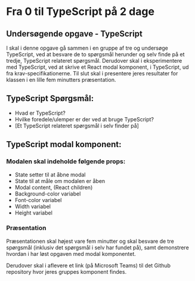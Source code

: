 # Fra 0 til TypeScript på 2 dage

## Undersøgende opgave - TypeScript

I skal i denne opgave gå sammen i en gruppe af tre og undersøge TypeScript, ved at besvare de to spørgsmål herunder og selv finde på et tredje, TypeScript relateret spørgsmål.
Derudover skal i eksperimentere med TypeScript, ved at skrive et React modal komponent, i TypeScript, ud fra krav-specifikationerne.
Til slut skal i presentere jeres resultater for klassen i en lille fem minutters præsentation.

## TypeScript Spørgsmål:

- Hvad er TypeScript?
- Hvilke foredele/ulemper er der ved at bruge TypeScript?
- [Et TypeScript relateret spørgsmål i selv finder på]

## TypeScript modal komponent:

### Modalen skal indeholde følgende props:

- State setter til at åbne modal
- State til at måle om modalen er åben
- Modal content, (React children)
- Background-color variabel
- Font-color variabel
- Width variabel
- Height variabel

### Præsentation

Præsentationen skal højest vare fem minutter og skal besvare de tre spørgsmål (inklusiv det spørgsmål i selv har fundet på), samt
demonstrere hvordan i har løst opgaven med modal komponentet.

Derudover skal i aflevere et link (på Microsoft Teams) til det Github repository hvor jeres gruppes komponent findes.
